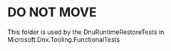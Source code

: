 # DO NOT MOVE
This folder is used by the DnuRuntimeRestoreTests in Microsoft.Dnx.Tooling.FunctionalTests

